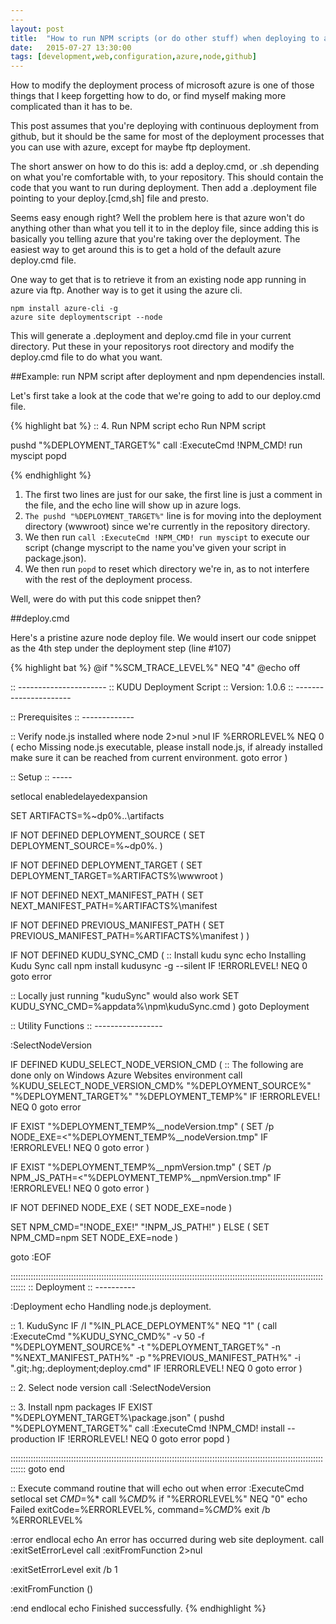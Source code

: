 ```yaml
---
---
layout: post
title:  "How to run NPM scripts (or do other stuff) when deploying to azure from github"
date:   2015-07-27 13:30:00
tags: [development,web,configuration,azure,node,github]
---
```


How to modify the deployment process of microsoft azure is one of those things that I keep forgetting how to do, or find myself making more complicated than it has to be.

This post assumes that you're deploying with continuous deployment from github, but it should be the same for most of the deployment processes that you can use with azure, except for maybe ftp deployment.

The short answer on how to do this is: add a deploy.cmd, or .sh depending on what you're comfortable with, to your repository. This should contain the code that you want to run during deployment. Then add a .deployment file pointing to your deploy.[cmd,sh] file and presto.

Seems easy enough right? Well the problem here is that azure won't do anything other than what you tell it to in the deploy file, since adding this is basically you telling azure that you're taking over the deployment. The easiest way to get around this is to get a hold of the default azure deploy.cmd file.

One way to get that is to retrieve it from an existing node app running in azure via ftp. Another way is to get it using the azure cli.

    npm install azure-cli -g
    azure site deploymentscript --node

This will generate a .deployment and deploy.cmd file in your current directory. Put these in your repositorys root directory and modify the deploy.cmd file to do what you want.

##Example: run NPM script after deployment and npm dependencies install.

Let's first take a look at the code that we're going to add to our deploy.cmd file.

{% highlight bat %}
:: 4. Run NPM script
echo Run NPM script

pushd "%DEPLOYMENT_TARGET%"
call :ExecuteCmd !NPM_CMD! run myscipt
popd

{% endhighlight %}

1. The first two lines are just for our sake, the first line is just a comment in the file, and the echo line will show up in azure logs. 
2. `The pushd "%DEPLOYMENT_TARGET%"` line is for moving into the deployment directory (wwwroot) since we're currently in the repository directory. 
3. We then run `call :ExecuteCmd !NPM_CMD! run myscipt` to execute our script (change myscript to the name you've given your script in package.json). 
4. We then run `popd` to reset which directory we're in, as to not interfere with the rest of the deployment process.

Well, were do with put this code snippet then?

##deploy.cmd

Here's a pristine azure node deploy file. We would insert our code snippet as the 4th step under the deployment step (line #107)

{% highlight bat %}
@if "%SCM_TRACE_LEVEL%" NEQ "4" @echo off

:: ----------------------
:: KUDU Deployment Script
:: Version: 1.0.6
:: ----------------------

:: Prerequisites
:: -------------

:: Verify node.js installed
where node 2>nul >nul
IF %ERRORLEVEL% NEQ 0 (
  echo Missing node.js executable, please install node.js, if already installed make sure it can be reached from current environment.
  goto error
)

:: Setup
:: -----

setlocal enabledelayedexpansion

SET ARTIFACTS=%~dp0%..\artifacts

IF NOT DEFINED DEPLOYMENT_SOURCE (
  SET DEPLOYMENT_SOURCE=%~dp0%.
)

IF NOT DEFINED DEPLOYMENT_TARGET (
  SET DEPLOYMENT_TARGET=%ARTIFACTS%\wwwroot
)

IF NOT DEFINED NEXT_MANIFEST_PATH (
  SET NEXT_MANIFEST_PATH=%ARTIFACTS%\manifest

  IF NOT DEFINED PREVIOUS_MANIFEST_PATH (
    SET PREVIOUS_MANIFEST_PATH=%ARTIFACTS%\manifest
  )
)

IF NOT DEFINED KUDU_SYNC_CMD (
  :: Install kudu sync
  echo Installing Kudu Sync
  call npm install kudusync -g --silent
  IF !ERRORLEVEL! NEQ 0 goto error

  :: Locally just running "kuduSync" would also work
  SET KUDU_SYNC_CMD=%appdata%\npm\kuduSync.cmd
)
goto Deployment

:: Utility Functions
:: -----------------

:SelectNodeVersion

IF DEFINED KUDU_SELECT_NODE_VERSION_CMD (
  :: The following are done only on Windows Azure Websites environment
  call %KUDU_SELECT_NODE_VERSION_CMD% "%DEPLOYMENT_SOURCE%" "%DEPLOYMENT_TARGET%" "%DEPLOYMENT_TEMP%"
  IF !ERRORLEVEL! NEQ 0 goto error

  IF EXIST "%DEPLOYMENT_TEMP%\__nodeVersion.tmp" (
    SET /p NODE_EXE=<"%DEPLOYMENT_TEMP%\__nodeVersion.tmp"
    IF !ERRORLEVEL! NEQ 0 goto error
  )
  
  IF EXIST "%DEPLOYMENT_TEMP%\__npmVersion.tmp" (
    SET /p NPM_JS_PATH=<"%DEPLOYMENT_TEMP%\__npmVersion.tmp"
    IF !ERRORLEVEL! NEQ 0 goto error
  )

  IF NOT DEFINED NODE_EXE (
    SET NODE_EXE=node
  )

  SET NPM_CMD="!NODE_EXE!" "!NPM_JS_PATH!"
) ELSE (
  SET NPM_CMD=npm
  SET NODE_EXE=node
)

goto :EOF

::::::::::::::::::::::::::::::::::::::::::::::::::::::::::::::::::::::::::::::::::::::::::::::::::::::::::::::::::::::::::::::::::
:: Deployment
:: ----------

:Deployment
echo Handling node.js deployment.

:: 1. KuduSync
IF /I "%IN_PLACE_DEPLOYMENT%" NEQ "1" (
  call :ExecuteCmd "%KUDU_SYNC_CMD%" -v 50 -f "%DEPLOYMENT_SOURCE%" -t "%DEPLOYMENT_TARGET%" -n "%NEXT_MANIFEST_PATH%" -p "%PREVIOUS_MANIFEST_PATH%" -i ".git;.hg;.deployment;deploy.cmd"
  IF !ERRORLEVEL! NEQ 0 goto error
)

:: 2. Select node version
call :SelectNodeVersion

:: 3. Install npm packages
IF EXIST "%DEPLOYMENT_TARGET%\package.json" (
  pushd "%DEPLOYMENT_TARGET%"
  call :ExecuteCmd !NPM_CMD! install --production
  IF !ERRORLEVEL! NEQ 0 goto error
  popd
)


::::::::::::::::::::::::::::::::::::::::::::::::::::::::::::::::::::::::::::::::::::::::::::::::::::::::::::::::::::::::::::::::::
goto end

:: Execute command routine that will echo out when error
:ExecuteCmd
setlocal
set _CMD_=%*
call %_CMD_%
if "%ERRORLEVEL%" NEQ "0" echo Failed exitCode=%ERRORLEVEL%, command=%_CMD_%
exit /b %ERRORLEVEL%

:error
endlocal
echo An error has occurred during web site deployment.
call :exitSetErrorLevel
call :exitFromFunction 2>nul

:exitSetErrorLevel
exit /b 1

:exitFromFunction
()

:end
endlocal
echo Finished successfully.
{% endhighlight %}